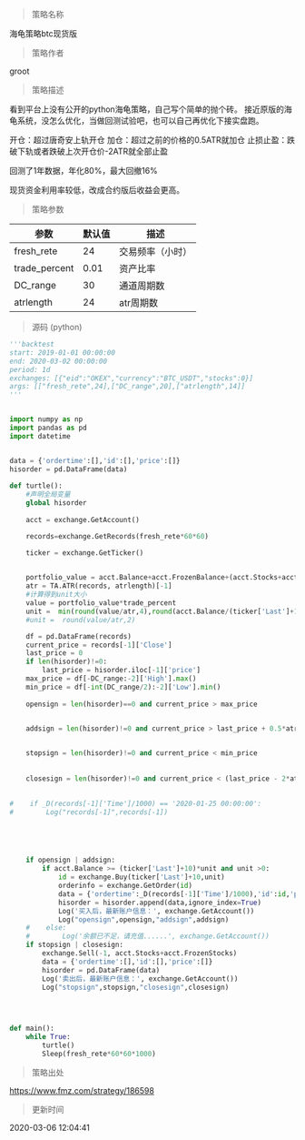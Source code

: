 
> 策略名称

海龟策略btc现货版

> 策略作者

groot

> 策略描述

看到平台上没有公开的python海龟策略，自己写个简单的抛个砖。
接近原版的海龟系统，没怎么优化，当做回测试验吧，也可以自己再优化下接实盘跑。

开仓：超过唐奇安上轨开仓
加仓：超过之前的价格的0.5ATR就加仓
止损止盈：跌破下轨或者跌破上次开仓价-2ATR就全部止盈

回测了1年数据，年化80%，最大回撤16%

现货资金利用率较低，改成合约版后收益会更高。

> 策略参数



|参数|默认值|描述|
|----|----|----|
|fresh_rete|24|交易频率（小时）|
|trade_percent|0.01|资产比率|
|DC_range|30|通道周期数|
|atrlength|24|atr周期数|


> 源码 (python)

``` python
'''backtest
start: 2019-01-01 00:00:00
end: 2020-03-02 00:00:00
period: 1d
exchanges: [{"eid":"OKEX","currency":"BTC_USDT","stocks":0}]
args: [["fresh_rete",24],["DC_range",20],["atrlength",14]]
'''


import numpy as np
import pandas as pd
import datetime


data = {'ordertime':[],'id':[],'price':[]}
hisorder = pd.DataFrame(data)
    
def turtle():
    #声明全局变量
    global hisorder
    
    acct = exchange.GetAccount()

    records=exchange.GetRecords(fresh_rete*60*60)

    ticker = exchange.GetTicker()
    

    portfolio_value = acct.Balance+acct.FrozenBalance+(acct.Stocks+acct.FrozenStocks)*records[-1]['Close']
    atr = TA.ATR(records, atrlength)[-1]
    #计算得到unit大小
    value = portfolio_value*trade_percent
    unit =  min(round(value/atr,4),round(acct.Balance/(ticker['Last']+100),4))
    #unit =  round(value/atr,2)

    df = pd.DataFrame(records)
    current_price = records[-1]['Close']
    last_price = 0
    if len(hisorder)!=0:
        last_price = hisorder.iloc[-1]['price']
    max_price = df[-DC_range:-2]['High'].max()
    min_price = df[-int(DC_range/2):-2]['Low'].min() 
    
    opensign = len(hisorder)==0 and current_price > max_price
    

    addsign = len(hisorder)!=0 and current_price > last_price + 0.5*atr


    stopsign = len(hisorder)!=0 and current_price < min_price
    
    
    closesign = len(hisorder)!=0 and current_price < (last_price - 2*atr)

    
#    if _D(records[-1]['Time']/1000) == '2020-01-25 00:00:00':
#        Log("records[-1]",records[-1])





    if opensign | addsign:
        if acct.Balance >= (ticker['Last']+10)*unit and unit >0:
            id = exchange.Buy(ticker['Last']+10,unit)
            orderinfo = exchange.GetOrder(id)
            data = {'ordertime':_D(records[-1]['Time']/1000),'id':id,'price':records[-1]['Close']}
            hisorder = hisorder.append(data,ignore_index=True)
            Log('买入后，最新账户信息：', exchange.GetAccount())
            Log("opensign",opensign,"addsign",addsign)
    #    else:
    #        Log('余额已不足，请充值......', exchange.GetAccount())
    if stopsign | closesign:
        exchange.Sell(-1, acct.Stocks+acct.FrozenStocks)
        data = {'ordertime':[],'id':[],'price':[]}
        hisorder = pd.DataFrame(data)
        Log('卖出后，最新账户信息：', exchange.GetAccount())
        Log("stopsign",stopsign,"closesign",closesign)

    

    
def main():
    while True:
        turtle()
        Sleep(fresh_rete*60*60*1000)        
```

> 策略出处

https://www.fmz.com/strategy/186598

> 更新时间

2020-03-06 12:04:41
